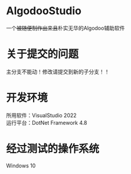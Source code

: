# AlgodooStudio
一个~~被随便制作出来且~~朴实无华的Algodoo辅助软件

# 关于提交的问题
主分支不能动！修改请提交到新的子分支！！

# 开发环境
所用软件：VisualStudio 2022  
运行平台：DotNet Framework 4.8

# 经过测试的操作系统
Windows 10
